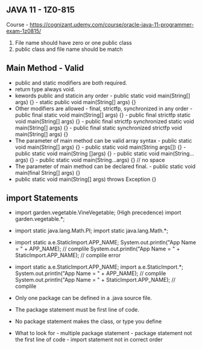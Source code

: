 ## JAVA 11 - 1Z0-815

Course - https://cognizant.udemy.com/course/oracle-java-11-programmer-exam-1z0815/

1. File name should have zero or one public class
2. public class and file name should be match

## Main Method - Valid

- public and static modifiers are both required.
- return type always void.
- kewords public and staticin any order - public static void main(String[] args) {} - static public void main(String[] args) {}
- Other modifiers are allowed - final, strictfp, synchronized in any order - public final static void main(String[] args) {} - public final strictfp static void main(String[] args) {} - public final strictfp synchronized static void main(String[] args) {} - public final static synchronized strictfp void main(String[] args) {}
- The parameter of main method can be valid array syntax - public static void main(String[] args) {} - public static void main(String args[]) {} - public static void main(String []args) {} - public static void main(String... args) {} - public static void main(String...args) {} // no space
- The parameter of main method can be declared final. - public static void main(final String[] args) {}
- public static void main(String[] args) throws Exception {}

## import Statements

- import garden.vegetable.VineVegetable; (High precedence)
  import garden.vegetable.\*;

- import static java.lang.Math.PI;
  import static java.lang.Math.\*;

- import static a.e.StaticImport.APP_NAME;
  System.out.println("App Name = " + APP_NAME); // complile
  System.out.println("App Name = " + StaticImport.APP_NAME); // complile error

- import static a.e.StaticImport.APP_NAME;
  import a.e.StaticImport.\*;
  System.out.println("App Name = " + APP_NAME); // complile
  System.out.println("App Name = " + StaticImport.APP_NAME); // complile

- Only one package can be defined in a .java source file.
- The package statement must be first line of code.
- No package statement makes the class, or type you define

* What to look for - multiple package statement - package statement not the first line of code - import statement not in correct order
